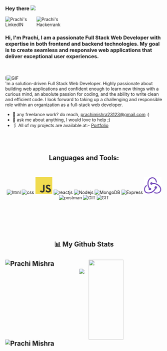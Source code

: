 ### Hey there <img src="https://media.giphy.com/media/hvRJCLFzcasrR4ia7z/giphy.gif" width="30px"> 

<a href="https://www.linkedin.com/in/prachi-mishra-45b80b279/" target="_blank">
  <img align="left" alt="Prachi's LinkedIN" width="100px" src="https://cdn.icon-icons.com/icons2/2530/PNG/512/linkedin_button_icon_151847.png" />
</a>
<a href="https://www.hackerrank.com/profile/mishramamta1201" target="_blank">
  <img align="left" alt="Prachi's Hackerrank" width="100px" src="https://marketplace.jazzhr.com/wp-content/uploads/78043367-hackerrank-logo-latest.png"/>
</a>

<br />

<br/>
<h3>Hi, I'm Prachi, I am a passionate Full Stack Web Developer with expertise in both frontend and backend technologies. My goal is to create seamless and responsive web applications that deliver exceptional user experiences.</h3>
<br/>
<br />
<img align="right" alt="GIF" src="https://miro.medium.com/max/700/0*FGD6BUzzZs1VJLuY.gif" width="500px" />
I'm a solution-driven Full Stack Web Developer. Highly passionate about building web applications and confident enough to learn new things with a curious mind, an absolute passion for coding, and the ability to write clean and efficient code. I look forward to taking up a challenging and responsible role within an organization as a full-stack web developer.
  
- 💼 any freelance work? do reach, [prachimishra23123@gmail.com](mailto:prachimishra23123@gmail.com) :)
- 💬 ask me about anything, I would love to help ;)
- 🖇️ All of my projects are available at:- <a href="https://misprachi023.github.io/prachi-portfolio/" target="_blank">Portfolio</a>



<br>
<br/>
<span><h2 align="center">Languages and Tools:</h2>
  <br>
  <p align="center">
      <img src="https://www.vectorlogo.zone/logos/w3_html5/w3_html5-icon.svg" alt="html" width="55" height="55"/>
      <img src="https://www.vectorlogo.zone/logos/w3_css/w3_css-icon.svg" alt="css" width="55" height="55"/>
      <img src="https://raw.githubusercontent.com/devicons/devicon/master/icons/javascript/javascript-original.svg" alt="javascript" width="55" height="55"/>
      <img src="https://www.vectorlogo.zone/logos/reactjs/reactjs-icon.svg" alt="reactjs" width="55" height="55"/>
      <img src="https://www.vectorlogo.zone/logos/nodejs/nodejs-icon.svg" alt="Nodejs" width="55" height="55"/>
      <img scr="https://www.vectorlogo.zone/logos/mongodb/mongodb-ar21.svg" alt="MongoDB" width= "55" height ="55"/>
      <img src= "https://www.vectorlogo.zone/logos/expressjs/expressjs-ar21.svg" alt ="Express" width="55" height ="55"/>
      <img src="https://raw.githubusercontent.com/devicons/devicon/master/icons/redux/redux-original.svg" alt="redux" width="55" height="55"/>
      <img src="https://www.vectorlogo.zone/logos/getpostman/getpostman-icon.svg" alt="postman" width="55" height="55"/>
      <img src="https://www.vectorlogo.zone/logos/git-scm/git-scm-icon.svg" alt="GIT" width="55" height="55" marginleft="15"/>
      <img src="https://www.svgrepo.com/show/354048/material-ui.svg" alt="GIT" width="55" height="55" marginleft="15"/>
</p></span>

<br><br>


<br /><br />
<h2 align="center">📊 My Github Stats<h2>
<div>
  <img align="left" src="https://github-readme-streak-stats.herokuapp.com/?user=misprachi023&theme=radical" alt="Prachi Mishra" height="250px" width="47%" />
  <img align="right" src="https://github-readme-stats.vercel.app/api?username=misprachi023&show_icons=true&theme=radical" height="255px" width="47%"/>
<div>
  </br>
  
<div>
  <img align="left" src="https://github-readme-stats.vercel.app/api/top-langs/?username=misprachi023&theme=radical&langs_count=8" alt="Prachi Mishra" height="260px" width="100%"/>

  
 <img  src="https://raw.githubusercontent.com/Trilokia/Trilokia/379277808c61ef204768a61bbc5d25bc7798ccf1/bottom_header.svg" />
<!--
**misprachi023/misprachi023** is a ✨ _special_ ✨ repository because its `README.md` (this file) appears on your GitHub profile.

Here are some ideas to get you started:

- 🔭 I’m currently working on ...
- 🌱 I’m currently learning ...
- 👯 I’m looking to collaborate on ...
- 🤔 I’m looking for help with ...
- 💬 Ask me about ...
- 📫 How to reach me: ...
- 😄 Pronouns: ...
- ⚡ Fun fact: ...
-->
